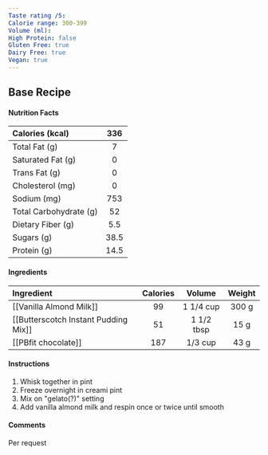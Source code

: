 ```yaml
---
Taste rating /5: 
Calorie range: 300-399
Volume (ml): 
High Protein: false
Gluten Free: true
Dairy Free: true
Vegan: true
---
```

## Base Recipe
#### Nutrition Facts
| Calories (kcal) | 336 |
| :-- | :--: |
| Total Fat (g) | 7 |
| Saturated Fat (g) | 0 |
| Trans Fat (g) | 0 |
| Cholesterol (mg) | 0 |
| Sodium (mg) | 753 |
| Total Carbohydrate (g) | 52 |
| Dietary Fiber (g) | 5.5 |
| Sugars (g) | 38.5 |
| Protein (g) | 14.5 |
#### Ingredients
| Ingredient | Calories | Volume | Weight |
| :-- | :--: | :--: | :--: |
| [[Vanilla Almond Milk]] | 99 | 1 1/4 cup | 300 g |
| [[Butterscotch Instant Pudding Mix]] | 51 | 1 1/2 tbsp | 15 g |
| [[PBfit chocolate]] | 187 | 1/3 cup | 43 g |
#### Instructions

1. Whisk together in pint
2. Freeze overnight in creami pint
3. Mix on "gelato(?)" setting
4. Add vanilla almond milk and respin once or twice until smooth

#### Comments

Per request